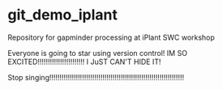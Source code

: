 # git_demo_iplant
Repository for gapminder processing at iPlant SWC workshop

Everyone is going to star using version control!
IM SO EXCITED!!!!!!!!!!!!!!!!!!!!!!!
I JuST CAN'T HIDE IT!

Stop singing!!!!!!!!!!!!!!!!!!!!!!!!!!!!!!!!!!!!!!!!!!!!!!!!!!!!!!!!!!!!!!!!!!
